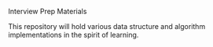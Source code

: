 Interview Prep Materials

This repository will hold various data structure and algorithm implementations in the spirit of learning.
